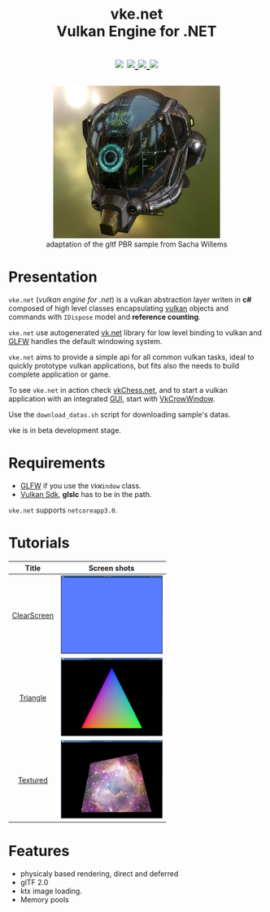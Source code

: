 <h1 align="center">
    vke.net
    <br>
    Vulkan Engine for .NET
    <br>
<p align="center">
  <a href="https://www.nuget.org/packages/vke"><img src="https://buildstats.info/nuget/vke"></a>
  <a href="https://travis-ci.org/jpbruyere/vke.net">
      <img src="https://img.shields.io/travis/jpbruyere/vke.net.svg?&logo=travis&logoColor=white">
  </a>
  <a href="https://ci.appveyor.com/project/jpbruyere/vke-net">
	<img src="https://img.shields.io/appveyor/ci/jpbruyere/vke-net?label=Windows&logo=appveyor&logoColor=lightgrey">
  </a>
  <a href="https://www.paypal.me/GrandTetraSoftware">
    <img src="https://img.shields.io/badge/Donate-PayPal-green.svg">
  </a>
</p>
</h1>

<p align="center">
  <a href="https://github.com/jpbruyere/vke.net/blob/master/samples/pbr/screenshot.png">
    <kbd><img src="https://raw.githubusercontent.com/jpbruyere/vke.net/master/samples/pbr/screenshot.png" height="300"></kbd>
  </a>
   <br>adaptation of the gltf PBR sample from Sacha Willems</br>
</p>

# Presentation
`vke.net` (_vulkan engine for .net_) is a vulkan abstraction layer writen in **c#** composed of high level classes encapsulating [vulkan](https://www.khronos.org/vulkan/) objects and commands with `IDispose` model and **reference counting**.

`vke.net` use autogenerated [vk.net](https://github.com/jpbruyere/vk.net) library for low level binding to vulkan and [GLFW](https://www.glfw.org/) handles the default windowing system.

`vke.net` aims to provide a simple api for all common vulkan tasks, ideal to quickly prototype vulkan applications, but fits also the needs to build complete application or game.

To see `vke.net` in action check [vkChess.net](https://github.com/jpbruyere/vkChess.net), and to start a vulkan application with an integrated [GUI](https://github.com/jpbruyere/Crow), start with [VkCrowWindow](https://github.com/jpbruyere/VkCrowWindow).

Use the `download_datas.sh` script for downloading sample's datas.

vke is in beta development stage.

# Requirements
- [GLFW](https://www.glfw.org/) if you use the `VkWindow` class.
- [Vulkan Sdk](https://www.lunarg.com/vulkan-sdk/), **glslc** has to be in the path.

`vke.net` supports `netcoreapp3.0`.

# Tutorials

|                    Title                     |                    Screen shots                    |
| :------------------------------------------: | :------------------------------------------------: |
| [ClearScreen](samples/ClearScreen/README.md) | ![screenshot](samples/screenShots/ClearScreen.png) |
|    [Triangle](samples/Triangle/README.md)    |  ![screenshot](samples/screenShots/Triangle.png)   |
|    [Textured](samples/Textured/README.md)    |  ![screenshot](samples/screenShots/Textured.png)   |


# Features

- physicaly based rendering, direct and deferred
- glTF 2.0
- ktx image loading.
- Memory pools


